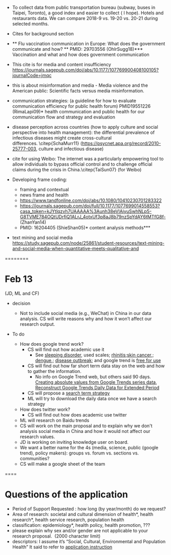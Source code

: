 


- To collect data from public transportation bureau (subway, buses in Taipei, Toronto), a good index and easier to collect ( I hope). Hotels and restaurants data.  We can compare 2018-9 vs. 19-20 vs. 20-21 during selected months.


- Cites for background section

- ** Flu vaccination communication in Europe: What does the government communicate and how?  ** PMID: 29703556 (OhlrSugg18)*** Vaccination and what and how does government communication

- This cite is for media and content insufficiency
https://journals.sagepub.com/doi/abs/10.1177/107769900408100105?journalCode=jmqc

- this is about misinformation and media - Media violence and the American public: Scientific facts versus media misinformation.
- communication strategies: (a guideline for how to evaluate communication efficiency for public health forum) PMID19551226 (RimaLapi09)* health communication and public health for our communication flow and strategy and evaluation

- disease perception across countries (how to apply culture and social perspective into health management):
the differential prevalence of infectious diseases might create cross-cultural differences. \citep{SchaMurr11} (https://psycnet.apa.org/record/2010-25777-003, culture and infectious disease)

-  cite for using Weibo: The internet was a particularly empowering tool to allow individuals to bypass official control and to challenge official claims during the crisis in China.\citep{TaiSun07} (for Weibo)

- Developing frame coding:
	- framing and contextual
 	- news frame and health
  	- https://www.tandfonline.com/doi/abs/10.1080/10410230701283322
 	 - https://journals.sagepub.com/doi/full/10.1177/1077699014558553?casa_token=kJYtlqzvh7UAAAAA%3Aunh38eVlAiyuSwhNLp5-G8TVME784OQtUDrfiQ1ALrJ_4otxUf3p8aJ8b79nzSpYdAY6tMTfG8f- (ZhanYan14)
 	 - PMID: 16204405 (ShieShan05)* content analysis methods***

- text mining and social media https://study.sagepub.com/node/25861/student-resources/text-mining-and-social-media-when-quantitative-meets-qualitative-and




========
# Feb 13 

(JD, ML and CF)

- decision
	* Not to include social media (e.g., WeChat)	 in China in our data analysis.  CS will write reasons why and how it won’t affect our research output.

- To do
	* How does google trend work?  
		- CS will find out how academic use it
			-  See [sleeping disorder](https://www.ncbi.nlm.nih.gov/pmc/articles/PMC6970122/#!po=5.55556), used scales; [rhinitis](https://onlinelibrary.wiley.com/doi/full/10.1111/all.13137);[skin cancer](https://www.ncbi.nlm.nih.gov/pmc/articles/PMC5956155/),; [dengue](https://www.ncbi.nlm.nih.gov/pubmed/31154985),; [disease outbreak](https://www.ncbi.nlm.nih.gov/pubmed/30443418); and google trend is [free for use](https://policies.google.com/terms?hl=en-US )
		- CS will find out how far short term data stay on the web and how to gather the information.
			- No info on Google Trend web, but others said 90 days. [Creating absolute values from Google Trends series data](https://www.reddit.com/r/statistics/comments/8x2zc8/creating_absolute_values_from_google_trends/), [Reconstruct Google Trends Daily Data for Extended Period
](https://towardsdatascience.com/reconstruct-google-trends-daily-data-for-extended-period-75b6ca1d3420) 
		- CS will propose a [search term strategy](https://havecamerawilltravel.com/photographer/google-trends-choose-keyword-search-terms/) 
		- ML will try to download the daily data once we have a search strategy
	* How does twitter work?  
		- CS will find out how does academic use twitter
	* ML will research on Baidu trends
	* CS will work on the main proposal and to explain why we don't analysis social media in China and how it would not affect our research values.
	* JD is working on inviting knowledge user on board.
	* We want a better name for the 4s (media, science, public (google trend), policy makers):  groups vs. forum vs. sections vs. communities? 
	* CS will make a google sheet of the team

====
# Questions of the application
- Period of Support Requested :  how long (by year/month) do we request?
- Area of research:  societal and cultural dimension of health*, health research*, health service research, population health
- classification: epidemiology*, health policy, health promotion, ???
- please explain why sex and/or gender are not applicable to your research proposal. 
(2000 character limit) 
- descriptors:  I assume it’s “Social, Cultural, Environmental and Population Health” It said to refer to [application instruction](https://www.researchnet-recherchenet.ca/rnr16/vwOpprtntyDtls.do?prog=3248#evaluation)



